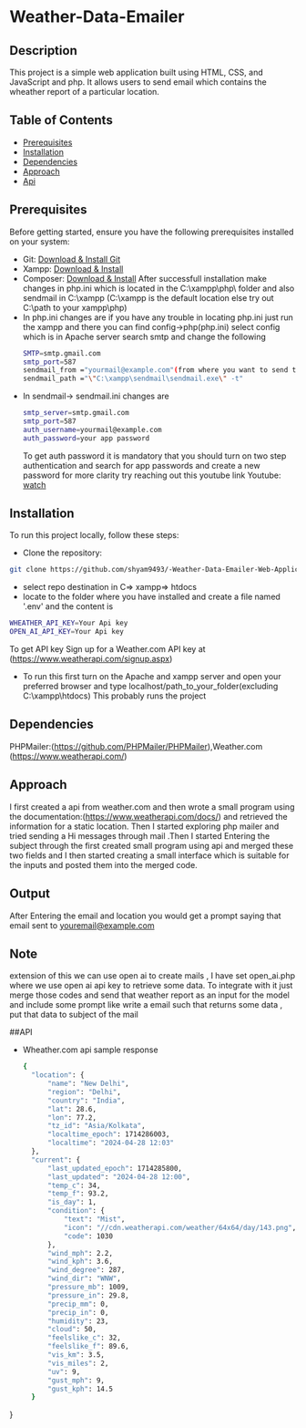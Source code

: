 # Weather-Data-Emailer 

## Description
This project is a simple web application built using HTML, CSS, and JavaScript and php. It allows users to send email which contains the wheather report of a particular location.

## Table of Contents
- [Prerequisites](#Prerequisites)
- [Installation](#Installation)
- [Dependencies](#Dependencies)
- [Approach](#approach)
- [Api](#api)
  

## Prerequisites
Before getting started, ensure you have the following prerequisites installed on your system:

- Git: [Download & Install Git](https://git-scm.com/downloads)
- Xampp: [Download & Install](https://sourceforge.net/projects/xampp/files/XAMPP%20Windows/8.0.30/xampp-windows-x64-8.0.30-0-VS16-installer.exe)
- Composer: [Download & Install](https://getcomposer.org/Composer-Setup.exe)
  After successfull installation make changes in php.ini which is located in the C:\xampp\php\ folder and also sendmail in C:\xampp
  (C:\xampp is the default location else try out C:\path to your xampp\php)
- In php.ini changes are
  if you have any trouble in locating php.ini just run the xampp and there you can find config->php(php.ini) select config which is in Apache server
  search smtp and change the following
  ```bash
  SMTP=smtp.gmail.com
  smtp_port=587
  sendmail_from ="yourmail@example.com"(from where you want to send the emails)
  sendmail_path ="\"C:\xampp\sendmail\sendmail.exe\" -t"
  ```
- In sendmail-> sendmail.ini changes are
  ```bash
  smtp_server=smtp.gmail.com
  smtp_port=587
  auth_username=yourmail@example.com
  auth_password=your app password
  ```
  To get auth password it is mandatory that you should turn on two step authentication and search for app passwords and create a new password
  for more clarity try reaching out this youtube link
  Youtube: [watch](https://youtu.be/aB6iovBcAAQ?si=99p_B2Vs7F3hMU6t)
## Installation
To run this project locally, follow these steps:
- Clone the repository:
```bash
git clone https://github.com/shyam9493/-Weather-Data-Emailer-Web-Application.git
```
- select repo destination in C=> xampp=> htdocs
- locate to the folder where you have installed and create a file named '.env' and the content is 
```bash
WHEATHER_API_KEY=Your Api key
OPEN_AI_API_KEY=Your Api key
```
To get API key 
Sign up for a Weather.com API key at
(https://www.weatherapi.com/signup.aspx)

- To run this first turn on the Apache and xampp server and open your preferred browser and type localhost/path_to_your_folder(excluding C:\xampp\htdocs)
  This probably runs the project

## Dependencies
PHPMailer:(https://github.com/PHPMailer/PHPMailer),Weather.com (https://www.weatherapi.com/)

## Approach

I first created a api from weather.com and then wrote a small program using the documentation:(https://www.weatherapi.com/docs/) and retrieved the information for a static location.
Then I started exploring php mailer and tried sending a Hi messages through mail .Then I started Entering the subject through the first created small program using api and merged these two fields and I then started creating a small interface which is suitable for the inputs and posted them into the merged code.

## Output

After Entering the email and location you would get a prompt saying that email sent to youremail@example.com

##  Note 
extension of this we can use open ai to create mails , I have set open_ai.php where we use open ai api key to retrieve some data.
To integrate with it just merge those codes and send that weather report as an input for the model and include some prompt like write a email such that returns some data , put that data to subject of the mail

##API 
- Wheather.com api sample response
  ```bash
  {
    "location": {
        "name": "New Delhi",
        "region": "Delhi",
        "country": "India",
        "lat": 28.6,
        "lon": 77.2,
        "tz_id": "Asia/Kolkata",
        "localtime_epoch": 1714286003,
        "localtime": "2024-04-28 12:03"
    },
    "current": {
        "last_updated_epoch": 1714285800,
        "last_updated": "2024-04-28 12:00",
        "temp_c": 34,
        "temp_f": 93.2,
        "is_day": 1,
        "condition": {
            "text": "Mist",
            "icon": "//cdn.weatherapi.com/weather/64x64/day/143.png",
            "code": 1030
        },
        "wind_mph": 2.2,
        "wind_kph": 3.6,
        "wind_degree": 287,
        "wind_dir": "WNW",
        "pressure_mb": 1009,
        "pressure_in": 29.8,
        "precip_mm": 0,
        "precip_in": 0,
        "humidity": 23,
        "cloud": 50,
        "feelslike_c": 32,
        "feelslike_f": 89.6,
        "vis_km": 3.5,
        "vis_miles": 2,
        "uv": 9,
        "gust_mph": 9,
        "gust_kph": 14.5
    }
}
  ```

